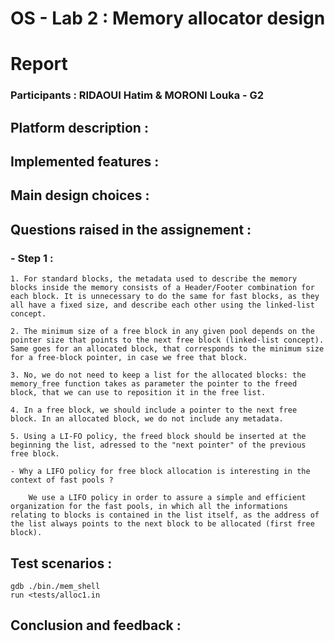 # OS - Lab 2 : Memory allocator design

# Report

### Participants : RIDAOUI Hatim & MORONI Louka - G2

## Platform description :

## Implemented features :

## Main design choices :

## Questions raised in the assignement :

### - Step 1 :

    1. For standard blocks, the metadata used to describe the memory blocks inside the memory consists of a Header/Footer combination for each block. It is unnecessary to do the same for fast blocks, as they all have a fixed size, and describe each other using the linked-list concept.

    2. The minimum size of a free block in any given pool depends on the pointer size that points to the next free block (linked-list concept). Same goes for an allocated block, that corresponds to the minimum size for a free-block pointer, in case we free that block.

    3. No, we do not need to keep a list for the allocated blocks: the memory_free function takes as parameter the pointer to the freed block, that we can use to reposition it in the free list.

    4. In a free block, we should include a pointer to the next free block. In an allocated block, we do not include any metadata.

    5. Using a LI-FO policy, the freed block should be inserted at the beginning the list, adressed to the "next pointer" of the previous free block.

    - Why a LIFO policy for free block allocation is interesting in the context of fast pools ?

        We use a LIFO policy in order to assure a simple and efficient organization for the fast pools, in which all the informations relating to blocks is contained in the list itself, as the address of the list always points to the next block to be allocated (first free block).

## Test scenarios :

    gdb ./bin./mem_shell
    run <tests/alloc1.in

## Conclusion and feedback :
